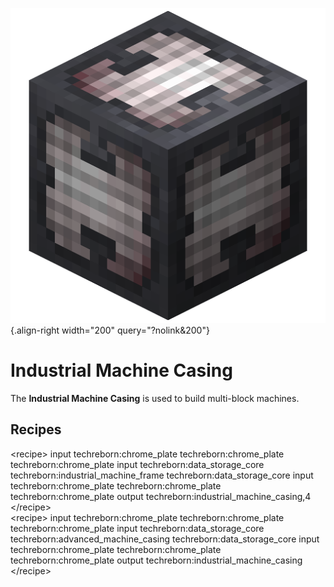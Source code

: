 ![Industrial Machine Casings](/media/mods/techreborn/industrial_machine_casing.png){.align-right width="200" query="?nolink&200"}

# Industrial Machine Casing

The **Industrial Machine Casing** is used to build multi-block machines.

## Recipes

\<recipe\> input techreborn:chrome_plate techreborn:chrome_plate techreborn:chrome_plate input techreborn:data_storage_core techreborn:industrial_machine_frame techreborn:data_storage_core input techreborn:chrome_plate techreborn:chrome_plate techreborn:chrome_plate output techreborn:industrial_machine_casing,4 \</recipe\>\
\<recipe\> input techreborn:chrome_plate techreborn:chrome_plate techreborn:chrome_plate input techreborn:data_storage_core techreborn:advanced_machine_casing techreborn:data_storage_core input techreborn:chrome_plate techreborn:chrome_plate techreborn:chrome_plate output techreborn:industrial_machine_casing \</recipe\>
